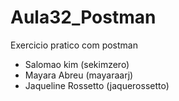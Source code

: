 # Aula32_Postman
Exercicio pratico com postman
- Salomao kim (sekimzero)
- Mayara Abreu (mayaraarj)
- Jaqueline Rossetto (jaquerossetto)
